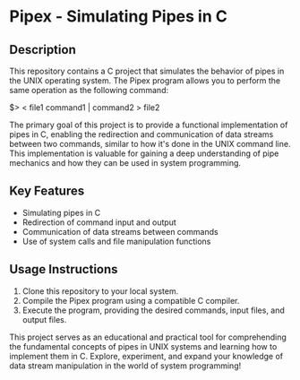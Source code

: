 # Pipex - Simulating Pipes in C

## Description

This repository contains a C project that simulates the behavior of pipes in the UNIX operating system. The Pipex program allows you to perform the same operation as the following command:

$> < file1 command1 | command2 > file2


The primary goal of this project is to provide a functional implementation of pipes in C, enabling the redirection and communication of data streams between two commands, similar to how it's done in the UNIX command line. This implementation is valuable for gaining a deep understanding of pipe mechanics and how they can be used in system programming.

## Key Features

- Simulating pipes in C
- Redirection of command input and output
- Communication of data streams between commands
- Use of system calls and file manipulation functions

## Usage Instructions

1. Clone this repository to your local system.
2. Compile the Pipex program using a compatible C compiler.
3. Execute the program, providing the desired commands, input files, and output files.

This project serves as an educational and practical tool for comprehending the fundamental concepts of pipes in UNIX systems and learning how to implement them in C. Explore, experiment, and expand your knowledge of data stream manipulation in the world of system programming!
